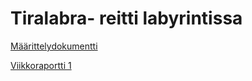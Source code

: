 # Tiralabra- reitti labyrintissa
[Määrittelydokumentti](https://github.com/ainokuos/tiralabra/blob/main/Dokumentaatio/M%C3%A4%C3%A4rittelydokumentti.md)

[Viikkoraportti 1](https://github.com/ainokuos/tiralabra/blob/main/Dokumentaatio/viikkoraportit/viikkoraportti1.pdf)
